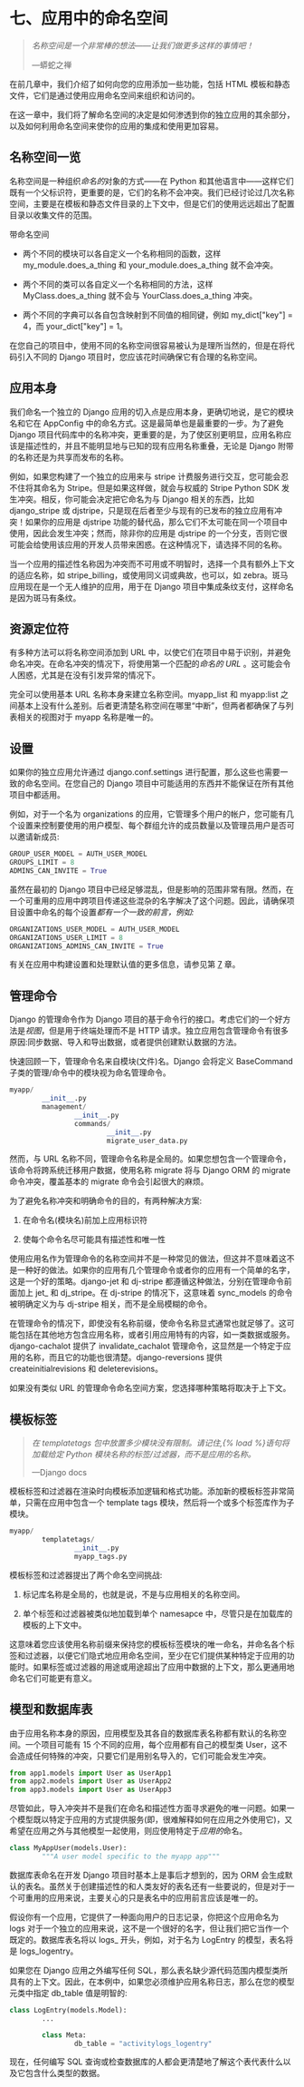 # 七、应用中的命名空间

> *名称空间是一个非常棒的想法——让我们做更多这样的事情吧！*
> 
> —蟒蛇之禅

在前几章中，我们介绍了如何向您的应用添加一些功能，包括 HTML 模板和静态文件，它们是通过使用应用命名空间来组织和访问的。

在这一章中，我们将了解命名空间的决定是如何渗透到你的独立应用的其余部分，以及如何利用命名空间来使你的应用的集成和使用更加容易。

## 名称空间一览

名称空间是一种组织*命名的*对象的方式——在 Python 和其他语言中——这样它们既有一个父标识符，更重要的是，它们的名称不会冲突。我们已经讨论过几次名称空间，主要是在模板和静态文件目录的上下文中，但是它们的使用远远超出了配置目录以收集文件的范围。

带命名空间

*   两个不同的模块可以各自定义一个名称相同的函数，这样 my_module.does_a_thing 和 your_module.does_a_thing 就不会冲突。

*   两个不同的类可以各自定义一个名称相同的方法，这样 MyClass.does_a_thing 就不会与 YourClass.does_a_thing 冲突。

*   两个不同的字典可以各自包含映射到不同值的相同键，例如 my_dict["key"] = 4，而 your_dict["key"] = 1。

在您自己的项目中，使用不同的名称空间很容易被认为是理所当然的，但是在将代码引入不同的 Django 项目时，您应该花时间确保它有合理的名称空间。

## 应用本身

我们命名一个独立的 Django 应用的切入点是应用本身，更确切地说，是它的模块名和它在 AppConfig 中的命名方式。这是最简单也是最重要的一步。为了避免 Django 项目代码库中的名称冲突，更重要的是，为了使区别更明显，应用名称应该是描述性的，并且不能明显地与已知的现有应用名称重叠，无论是 Django 附带的名称还是为共享而发布的名称。

例如，如果您构建了一个独立的应用来与 stripe 计费服务进行交互，您可能会忍不住将其命名为 Stripe。但是如果这样做，就会与权威的 Stripe Python SDK 发生冲突。相反，你可能会决定把它命名为与 Django 相关的东西，比如 django_stripe 或 djstripe，只是现在后者至少与现有的已发布的独立应用有冲突！如果你的应用是 djstripe 功能的替代品，那么它们不太可能在同一个项目中使用，因此会发生冲突；然而，除非你的应用是 djstripe 的一个分支，否则它很可能会给使用该应用的开发人员带来困惑。在这种情况下，请选择不同的名称。

当一个应用的描述性名称因为冲突而不可用或不明智时，选择一个具有额外上下文的适应名称，如 stripe_billing，或使用同义词或典故，也可以，如 zebra。斑马应用现在是一个无人维护的应用，用于在 Django 项目中集成条纹支付，这样命名是因为斑马有条纹。

## 资源定位符

有多种方法可以将名称空间添加到 URL 中，以使它们在项目中易于识别，并避免命名冲突。在命名冲突的情况下，将使用第一个匹配的*命名的 URL* 。这可能会令人困惑，尤其是在没有引发异常的情况下。

完全可以使用基本 URL 名称本身来建立名称空间。myapp_list 和 myapp:list 之间基本上没有什么差别。后者更清楚名称空间在哪里“中断”，但两者都确保了与列表相关的视图对于 myapp 名称是唯一的。

## 设置

如果你的独立应用允许通过 django.conf.settings 进行配置，那么这些也需要一致的命名空间。在您自己的 Django 项目中可能适用的东西并不能保证在所有其他项目中都适用。

例如，对于一个名为 organizations 的应用，它管理多个用户的帐户，您可能有几个设置来控制要使用的用户模型、每个群组允许的成员数量以及管理员用户是否可以邀请新成员:

```py
GROUP_USER_MODEL = AUTH_USER_MODEL
GROUPS_LIMIT = 8
ADMINS_CAN_INVITE = True

```

虽然在最初的 Django 项目中已经足够混乱，但是影响的范围非常有限。然而，在一个可重用的应用中跨项目传递这些混杂的名字解决了这个问题。因此，请确保项目设置中命名的每个设置*都有一个一致的前言，例如:*

```py
ORGANIZATIONS_USER_MODEL = AUTH_USER_MODEL
ORGANIZATIONS_USER_LIMIT = 8
ORGANIZATIONS_ADMINS_CAN_INVITE = True

```

有关在应用中构建设置和处理默认值的更多信息，请参见第 [7](07.html) 章。

## 管理命令

Django 的管理命令作为 Django 项目的基于命令行的接口。考虑它们的一个好方法是*视图*，但是用于终端处理而不是 HTTP 请求。独立应用包含管理命令有很多原因:同步数据、导入和导出数据，或者提供创建默认数据的方法。

快速回顾一下，管理命令名来自模块(文件)名。Django 会将定义 BaseCommand 子类的管理/命令中的模块视为命名管理命令。

```py
myapp/
        __init__.py
        management/
                __init__.py
                commands/
                        __init__.py
                        migrate_user_data.py

```

然而，与 URL 名称不同，管理命令名称是全局的。如果您想包含一个管理命令，该命令将跨系统迁移用户数据，使用名称 migrate 将与 Django ORM 的 migrate 命令冲突，覆盖基本的 migrate 命令会引起很大的麻烦。

为了避免名称冲突和明确命令的目的，有两种解决方案:

1.  在命令名(模块名)前加上应用标识符

2.  使每个命令名尽可能具有描述性和唯一性

使用应用名作为管理命令的名称空间并不是一种常见的做法，但这并不意味着这不是一种好的做法。如果你的应用有几个管理命令或者你的应用有一个简单的名字，这是一个好的策略。django-jet 和 dj-stripe 都遵循这种做法，分别在管理命令前面加上 jet_ 和 dj_stripe。在 dj-stripe 的情况下，这意味着 sync_models 的命令被明确定义为与 dj-stripe 相关，而不是全局模糊的命令。

在管理命令的情况下，即使没有名称前缀，使命令名称显式通常也就足够了。这可能包括在其他地方包含应用名称，或者引用应用特有的内容，如一类数据或服务。django-cachalot 提供了 invalidate_cachalot 管理命令，这显然是一个特定于应用的名称，而且它的功能也很清楚。django-reversions 提供 createinitialrevisions 和 deleterevisions。

如果没有类似 URL 的管理命令命名空间方案，您选择哪种策略将取决于上下文。

## 模板标签

> *在 templatetags 包中放置多少模块没有限制。请记住,{% load %}语句将加载给定 Python 模块名称的标签/过滤器，而不是应用的名称。*
> 
> —Django docs

模板标签和过滤器在渲染时向模板添加逻辑和格式功能。添加新的模板标签非常简单，只需在应用中包含一个 template tags 模块，然后将一个或多个标签库作为子模块。

```py
myapp/
        templatetags/
                __init__.py
                myapp_tags.py

```

模板标签和过滤器提出了两个命名空间挑战:

1.  标记库名称是全局的，也就是说，不是与应用相关的名称空间。

2.  单个标签和过滤器被类似地加载到单个 namesapce 中，尽管只是在加载库的模板的上下文中。

这意味着您应该使用名称前缀来保持您的模板标签模块的唯一命名，并命名各个标签和过滤器，以便它们隐式地应用命名空间，至少在它们提供某种特定于应用的功能时。如果标签或过滤器的用途或用途超出了应用中数据的上下文，那么更通用地命名它们可能更有意义。

## 模型和数据库表

由于应用名称本身的原因，应用模型及其各自的数据库表名称都有默认的名称空间。一个项目可能有 15 个不同的应用，每个应用都有自己的模型类 User，这不会造成任何特殊的冲突，只要它们是用别名导入的，它们可能会发生冲突。

```py
from app1.models import User as UserApp1
from app2.models import User as UserApp2
from app3.models import User as UserApp3

```

尽管如此，导入冲突并不是我们在命名和描述性方面寻求避免的唯一问题。如果一个模型既以特定于应用的方式提供服务(即，很难解释如何在应用之外使用它)，又希望在应用之外与其他模型一起使用，则应使用特定于*应用的*命名。

```py
class MyAppUser(models.User):
        """A user model specific to the myapp app"""

```

数据库表命名在开发 Django 项目时基本上是事后才想到的，因为 ORM 会生成默认的表名。虽然关于创建描述性的和人类友好的表名还有一些要说的，但是对于一个可重用的应用来说，主要关心的只是表名中的应用前言应该是唯一的。

假设你有一个应用，它提供了一种面向用户的日志记录，你把这个应用命名为 logs 对于一个独立的应用来说，这不是一个很好的名字，但让我们把它当作一个既定的。数据库表名将以 logs_ 开头，例如，对于名为 LogEntry 的模型，表名将是 logs_logentry。

如果您在 Django 应用之外编写任何 SQL，那么表名缺少源代码范围内模型类所具有的上下文。因此，在本例中，如果您必须维护应用名称日志，那么在您的模型元类中指定 db_table 值是明智的:

```py
class LogEntry(models.Model):
        ...

        class Meta:
                db_table = "activitylogs_logentry"

```

现在，任何编写 SQL 查询或检查数据库的人都会更清楚地了解这个表代表什么以及它包含什么类型的数据。